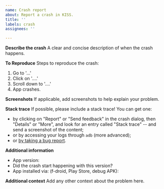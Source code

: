 ```yaml
---
name: Crash report
about: Report a crash in KISS.
title: ''
labels: crash
assignees: ''

---
```


**Describe the crash**
A clear and concise description of when the crash happens.

**To Reproduce**
Steps to reproduce the crash:
1. Go to '...'
2. Click on '....'
3. Scroll down to '....'
4. App crashes.

**Screenshots**
If applicable, add screenshots to help explain your problem.

**Stack trace**
If possible, please include a stack trace! You can get one:

* by clicking on "Report" or "Send feedback" in the crash dialog, then "Details" or "More", and look for an entry called "Stack trace" -- and send a screenshot of the content;
* or by accessing your logs through `adb` (more advanced);
* or [by taking a bug report](https://developer.android.com/studio/debug/bug-report#bugreportdevice).

**Additional information**
 - App version:
 - Did the crash start happening with this version?
 - App installed via: (f-droid, Play Store, debug APK):

**Additional context**
Add any other context about the problem here.
